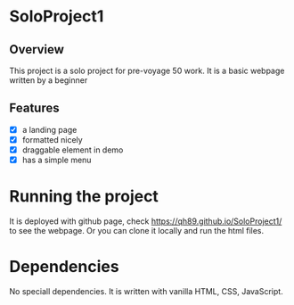 # SoloProject1
## Overview
This project is a solo project for pre-voyage 50 work. It is a basic webpage written by a beginner
## Features
- [x] a landing page
- [x] formatted nicely
- [x] draggable element in demo
- [x] has a simple menu
# Running the project
It is deployed with github page, check https://qh89.github.io/SoloProject1/ to see the webpage.
Or you can clone it locally and run the html files.
# Dependencies
No speciall dependencies. It is written with vanilla HTML, CSS, JavaScript.
